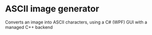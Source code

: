 # ASCII image generator

Converts an image into ASCII characters, using a C# (WPF) GUI with a managed C++ backend